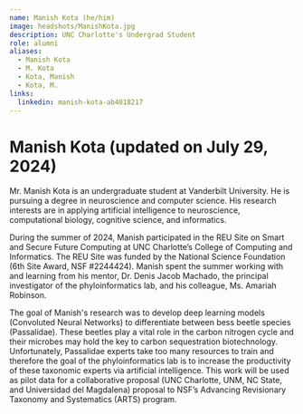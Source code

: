 ```yaml
---
name: Manish Kota (he/him)
image: headshots/ManishKota.jpg
description: UNC Charlotte's Undergrad Student 
role: alumni
aliases: 
  - Manish Kota
  - M. Kota
  - Kota, Manish
  - Kota, M.
links: 
  linkedin: manish-kota-ab4018217
---
```


# Manish Kota (updated on July 29, 2024)

Mr. Manish Kota is an undergraduate student at Vanderbilt University. He is pursuing a degree in neuroscience and computer science. His research interests are in applying artificial intelligence to neuroscience, computational biology, cognitive science, and informatics.

During the summer of 2024,  Manish participated in the REU Site on Smart and Secure Future Computing at UNC Charlotte’s College of Computing and Informatics. The REU Site was funded by the National Science Foundation (6th Site Award, NSF #2244424). Manish spent the summer working with and learning from his mentor, Dr. Denis Jacob Machado, the principal investigator of the phyloinformatics lab, and his colleague, Ms. Amariah Robinson.

The goal of Manish's research was to develop deep learning models (Convoluted Neural Networks) to differentiate between bess beetle species (Passalidae). These beetles play a vital role in the carbon nitrogen cycle and their microbes may hold the key to carbon sequestration biotechnology. Unfortunately, Passalidae experts take too many resources to train and therefore the goal of the phyloinformatics lab is to increase the productivity of these taxonomic experts via artificial intelligence. This work will be used as pilot data for a collaborative proposal (UNC Charlotte, UNM, NC State, and Universidad del Magdalena) proposal to NSF’s Advancing Revisionary Taxonomy and Systematics (ARTS) program.